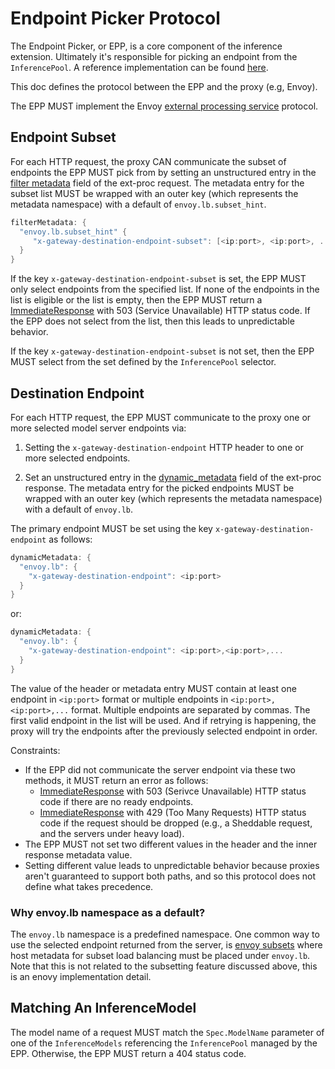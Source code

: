 # Endpoint Picker Protocol

The Endpoint Picker, or EPP, is a core component of the inference extension. Ultimately it's
responsible for picking an endpoint from the `InferencePool`. A reference implementation can be
found [here](../../../pkg/epp/).

This doc defines the protocol between the EPP and the proxy (e.g, Envoy).

The EPP MUST implement the Envoy
[external processing service](https://www.envoyproxy.io/docs/envoy/latest/api-v3/service/ext_proc/v3/external_processor) protocol.

## Endpoint Subset
For each HTTP request, the proxy CAN communicate the subset of endpoints the EPP MUST pick from by setting an unstructured entry in the [filter metadata](https://github.com/envoyproxy/go-control-plane/blob/63a55395d7a39a8d43dcc7acc3d05e4cae7eb7a2/envoy/config/core/v3/base.pb.go#L819) field of the ext-proc request. The metadata entry for the subset list MUST be wrapped with an outer key (which represents the metadata namespace) with a default of `envoy.lb.subset_hint`.

```go
filterMetadata: {
  "envoy.lb.subset_hint" {
     "x-gateway-destination-endpoint-subset": [<ip:port>, <ip:port>, ...]
  }
}
```

If the key `x-gateway-destination-endpoint-subset` is set, the EPP MUST only select endpoints from the specified list. If none of the endpoints in the list is eligible or the list is empty, then the EPP MUST return a [ImmediateResponse](https://github.com/envoyproxy/envoy/blob/f2023ef77bdb4abaf9feef963c9a0c291f55568f/api/envoy/service/ext_proc/v3/external_processor.proto#L195) with 503 (Service Unavailable) HTTP status code. If the EPP does not select from the list, then this leads to unpredictable behavior.

If the key `x-gateway-destination-endpoint-subset` is not set, then the EPP MUST select from the set defined by the `InferencePool` selector.

## Destination Endpoint
For each HTTP request, the EPP MUST communicate to the proxy one or more selected model server endpoints via:

1. Setting the `x-gateway-destination-endpoint` HTTP header to one or more selected endpoints.

2. Set an unstructured entry in the [dynamic_metadata](https://github.com/envoyproxy/go-control-plane/blob/c19bf63a811c90bf9e02f8e0dc1dcef94931ebb4/envoy/service/ext_proc/v3/external_processor.pb.go#L320) field of the ext-proc response. The metadata entry for the picked endpoints MUST be wrapped with an outer key (which represents the metadata namespace) with a default of `envoy.lb`.

The primary endpoint MUST be set using the key `x-gateway-destination-endpoint` as follows:
```go
dynamicMetadata: {
  "envoy.lb": {
    "x-gateway-destination-endpoint": <ip:port>
  }
}
```
or:
```go
dynamicMetadata: {
  "envoy.lb": {
    "x-gateway-destination-endpoint": <ip:port>,<ip:port>,...
  }
}
```

The value of the header or metadata entry MUST contain at least one endpoint in `<ip:port>` format or multiple endpoints in `<ip:port>,<ip:port>,...` format. Multiple endpoints are separated by commas. The first valid endpoint in the list will be used. And if retrying is happening, the proxy will try the endpoints after the previously selected endpoint in order.

Constraints:
- If the EPP did not communicate the server endpoint via these two methods, it MUST return an error as follows:
  -  [ImmediateResponse](https://github.com/envoyproxy/envoy/blob/f2023ef77bdb4abaf9feef963c9a0c291f55568f/api/envoy/service/ext_proc/v3/external_processor.proto#L195) with 503 (Serivce Unavailable) HTTP status code if there are no ready endpoints.
  -  [ImmediateResponse](https://github.com/envoyproxy/envoy/blob/f2023ef77bdb4abaf9feef963c9a0c291f55568f/api/envoy/service/ext_proc/v3/external_processor.proto#L195) with 429 (Too Many Requests) HTTP status code if the request should be dropped (e.g., a Sheddable request, and the servers under heavy load).
- The EPP MUST not set two different values in the header and the inner response metadata value.
- Setting different value leads to unpredictable behavior because proxies aren't guaranteed to support both paths, and so this protocol does not define what takes precedence.

### Why envoy.lb namespace as a default?
The `envoy.lb` namespace is a predefined namespace. One common way to use the selected endpoint returned from the server, is [envoy subsets](https://www.envoyproxy.io/docs/envoy/latest/intro/arch_overview/upstream/load_balancing/subsets)  where host metadata for subset load balancing must be placed under `envoy.lb`. Note that this is not related to the subsetting feature discussed above, this is an enovy implementation detail.

## Matching An InferenceModel
The model name of a request MUST match the `Spec.ModelName` parameter of one of the `InferenceModels` referencing the `InferencePool` managed by the EPP. Otherwise, the EPP MUST return a 404 status code.
